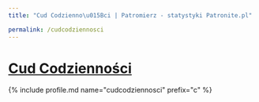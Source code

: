```yaml
---
title: "Cud Codzienno\u015Bci | Patromierz - statystyki Patronite.pl"

permalink: /cudcodziennosci
---
```


# [Cud Codzienności](https://patronite.pl/cudcodziennosci)

{% include profile.md name="cudcodziennosci" prefix="c" %}
